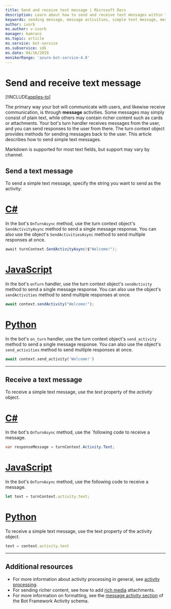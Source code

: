 ```yaml
---
title: Send and receive text message | Microsoft Docs
description: Learn about how to send and receive text messages within the Bot Framework SDK.
keywords: sending message, message activities, simple text message, message, text message, receive message  
author: ivorb
ms.author: v-ivorb
manager: kamrani
ms.topic: article
ms.service: bot-service
ms.subservice: sdk
ms.date: 04/16/2019
monikerRange: 'azure-bot-service-4.0'
---
```


# Send and receive text message

[!INCLUDE[applies-to](../includes/applies-to.md)]

The primary way your bot will communicate with users, and likewise receive communication, is through **message** activities. Some messages may simply consist of plain text, while others may contain richer content such as cards or attachments. Your bot's turn handler receives messages from the user, and you can send responses to the user from there. The turn context object provides methods for sending messages back to the user. This article describes how to send simple text messages.

Markdown is supported for most text fields, but support may vary by channel.

## Send a text message

To send a simple text message, specify the string you want to send as the activity:

# [C#](#tab/csharp)

In the bot's `OnTurnAsync` method, use the turn context object's `SendActivityAsync` method to send a single message response. You can also use the object's `SendActivitiesAsync` method to send multiple responses at once.

```cs
await turnContext.SendActivityAsync($"Welcome!");
```

# [JavaScript](#tab/javascript)

In the bot's `onTurn` handler, use the turn context object's `sendActivity` method to send a single message response. You can also use the object's `sendActivities` method to send multiple responses at once.

```javascript
await context.sendActivity("Welcome!");
```

# [Python](#tab/python)

In the bot's `on_turn` handler, use the turn context object's `send_activity` method to send a single message response. You can also use the object's `send_activities` method to send multiple responses at once.

```python
await context.send_activity('Welcome!')
```
---
## Receive a text message

To receive a simple text message, use the *text* property of the *activity* object. 

# [C#](#tab/csharp)

In the bot's `OnTurnAsync` method, use the `following code to receive a message. 

```cs
var responseMessage = turnContext.Activity.Text;
```

# [JavaScript](#tab/javascript)

In the bot's `OnTurnAsync` method, use the following code to receive a message.

```javascript
let text = turnContext.activity.text;
```
# [Python](#tab/python)

To receive a simple text message, use the text property of the activity object.

```javascript
text = context.activity.text
```

---

## Additional resources

- For more information about activity processing in general, see [activity processing](~/v4sdk/bot-builder-basics.md#the-activity-processing-stack).
- For sending richer content, see how to add [rich media](bot-builder-howto-add-media-attachments.md) attachments.
- For more information on formatting, see the [message activity section](https://aka.ms/botSpecs-activitySchema#message-activity) of the Bot Framework Activity schema.
